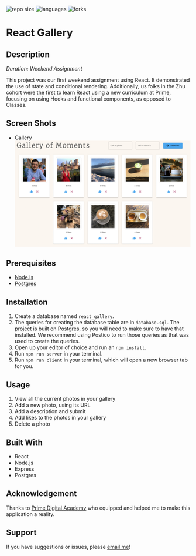 ![repo size](https://img.shields.io/github/languages/code-size/percburk/react-gallery?style=flat-square)
![languages](https://img.shields.io/github/languages/top/percburk/react-gallery?style=flat-square)
![forks](https://img.shields.io/github/forks/percburk/react-gallery?style=social)

# React Gallery


## Description

_Duration: Weekend Assignment_

This project was our first weekend assignment using React. It demonstrated the use
of state and conditional rendering. Additionally, us folks in the Zhu cohort were
the first to learn React using a new curriculum at Prime, focusing on using
Hooks and functional components, as opposed to Classes.


## Screen Shots

- Gallery
![gallery](public/documentation/images/gallery.png)

## Prerequisites

- [Node.js](https://nodejs.org/en/)
- [Postgres](https://www.postgresql.org/download/)


## Installation

1. Create a database named `react_gallery`.
2. The queries for creating the database table are in `database.sql`. The project is built on [Postgres](https://www.postgresql.org/download/), so you will need to make sure to have that installed. We recommend using Postico to run those queries as that was used to create the queries.
3. Open up your editor of choice and run an `npm install`.
4. Run `npm run server` in your terminal.
5. Run `npm run client` in your terminal, which will open a new browser tab for you.


## Usage

1. View all the current photos in your gallery
2. Add a new photo, using its URL
3. Add a description and submit
4. Add likes to the photos in your gallery
5. Delete a photo


## Built With

- React
- Node.js
- Express
- Postgres


## Acknowledgement

Thanks to [Prime Digital Academy](www.primeacademy.io) who equipped and helped me to make this application a reality.


## Support

If you have suggestions or issues, please [email me](mailto:kevinmburk@gmail.com)!
